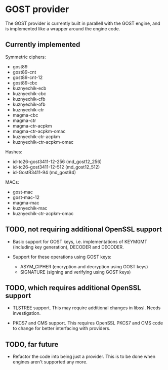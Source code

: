 # GOST provider

The GOST provider is currently built in parallell with the GOST
engine, and is implemented like a wrapper around the engine code.

## Currently implemented

Symmetric ciphers:

-   gost89
-   gost89-cnt
-   gost89-cnt-12
-   gost89-cbc
-   kuznyechik-ecb
-   kuznyechik-cbc
-   kuznyechik-cfb
-   kuznyechik-ofb
-   kuznyechik-ctr
-   magma-cbc
-   magma-ctr
-   magma-ctr-acpkm
-   magma-ctr-acpkm-omac
-   kuznyechik-ctr-acpkm
-   kuznyechik-ctr-acpkm-omac

Hashes:

-   id-tc26-gost3411-12-256 (md_gost12_256)
-   id-tc26-gost3411-12-512 (md_gost12_512)
-   id-GostR3411-94 (md_gost94)

MACs:

-   gost-mac
-   gost-mac-12
-   magma-mac
-   kuznyechik-mac
-   kuznyechik-ctr-acpkm-omac

## TODO, not requiring additional OpenSSL support

-   Basic support for GOST keys, i.e. implementations of KEYMGMT
    (including key generation), DECODER and DECODER.

-   Support for these operations using GOST keys:

    -   ASYM_CIPHER (encryption and decryption using GOST keys)
    -   SIGNATURE (signing and verifying using GOST keys)
    
## TODO, which requires additional OpenSSL support

-   TLSTREE support.  This may require additional changes in libssl.
    Needs investigation.

-   PKCS7 and CMS support.  This requires OpenSSL PKCS7 and CMS code
    to change for better interfacing with providers.

## TODO, far future

-   Refactor the code into being just a provider.  This is to be done
    when engines aren't supported any more.
